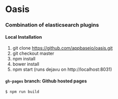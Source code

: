 # Oasis 

### Combination of elasticsearch plugins


#### Local Installation

1. git clone https://github.com/appbaseio/oasis.git
2. git checkout master
3. npm install
4. bower install
5. npm start (runs dejavu on http://localhost:8031)

#### `gh-pages` branch: Github hosted pages

```sh
$ npm run build
```